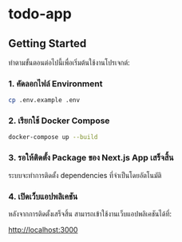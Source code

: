 # todo-app

## Getting Started

ทำตามขั้นตอนต่อไปนี้เพื่อเริ่มต้นใช้งานโปรเจกต์:

### 1. คัดลอกไฟล์ Environment
```sh
cp .env.example .env
```

### 2. เรียกใช้ Docker Compose
```sh
docker-compose up --build
```

### 3. รอให้ติดตั้ง Package ของ Next.js App เสร็จสิ้น
ระบบจะทำการติดตั้ง dependencies ที่จำเป็นโดยอัตโนมัติ

### 4. เปิดเว็บแอปพลิเคชัน
หลังจากการติดตั้งเสร็จสิ้น สามารถเข้าใช้งานเว็บแอปพลิเคชันได้ที่:

[http://localhost:3000](http://localhost:3000)
